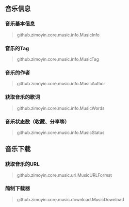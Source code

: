 ## 音乐信息
### 音乐基本信息
> github.zimoyin.core.music.info.MusicInfo
### 音乐的Tag
> github.zimoyin.core.music.info.MusicTag
### 音乐的作者
> github.zimoyin.core.music.info.MusicAuthor
### 获取音乐的歌词
> github.zimoyin.core.music.info.MusicWords
### 音乐状态数（收藏、分享等）
> github.zimoyin.core.music.info.MusicStatus

## 音乐下载
### 获取音乐的URL
> github.zimoyin.core.music.url.MusicURLFormat
### 简制下载器
> github.zimoyin.core.music.download.MusicDownload